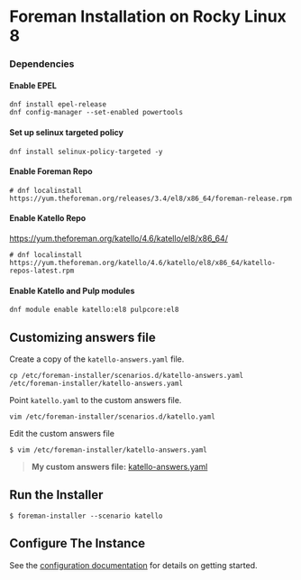 # Foreman Installation on Rocky Linux 8

### Dependencies
#### Enable EPEL

```
dnf install epel-release
dnf config-manager --set-enabled powertools
```

#### Set up selinux targeted policy

```
dnf install selinux-policy-targeted -y
```

#### Enable Foreman Repo

```
# dnf localinstall https://yum.theforeman.org/releases/3.4/el8/x86_64/foreman-release.rpm
```

#### Enable Katello Repo
https://yum.theforeman.org/katello/4.6/katello/el8/x86_64/
```
# dnf localinstall https://yum.theforeman.org/katello/4.6/katello/el8/x86_64/katello-repos-latest.rpm
```

#### Enable Katello and Pulp modules

```
dnf module enable katello:el8 pulpcore:el8
```

## Customizing answers file

Create a copy of the `katello-answers.yaml` file.

`cp /etc/foreman-installer/scenarios.d/katello-answers.yaml /etc/foreman-installer/katello-answers.yaml`

Point `katello.yaml` to the custom answers file.

`vim /etc/foreman-installer/scenarios.d/katello.yaml`

Edit the custom answers file

`$ vim /etc/foreman-installer/katello-answers.yaml`

> **My custom answers file:** [katello-answers.yaml](./katello-answers.yaml)

## Run the Installer

`$ foreman-installer --scenario katello`

## Configure The Instance

See the [configuration documentation](configuration.md) for details on getting started.
